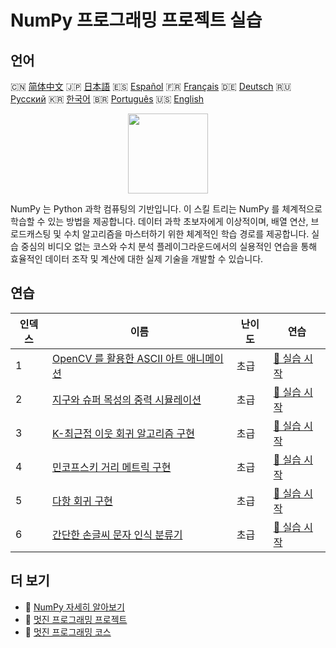 # NumPy 프로그래밍 프로젝트 실습

## 언어

🇨🇳 [简体中文](README_zh.md) 🇯🇵 [日本語](README_ja.md) 🇪🇸 [Español](README_es.md) 🇫🇷 [Français](README_fr.md) 🇩🇪 [Deutsch](README_de.md) 🇷🇺 [Русский](README_ru.md) 🇰🇷 [한국어](README_ko.md) 🇧🇷 [Português](README_pt.md) 🇺🇸 [English](README.md) 

<div align="center">
<img width="128px" src="https://file.labex.io/path/gdqX0QgXsYjL.png">
</div>

NumPy 는 Python 과학 컴퓨팅의 기반입니다. 이 스킬 트리는 NumPy 를 체계적으로 학습할 수 있는 방법을 제공합니다. 데이터 과학 초보자에게 이상적이며, 배열 연산, 브로드캐스팅 및 수치 알고리즘을 마스터하기 위한 체계적인 학습 경로를 제공합니다. 실습 중심의 비디오 없는 코스와 수치 분석 플레이그라운드에서의 실용적인 연습을 통해 효율적인 데이터 조작 및 계산에 대한 실제 기술을 개발할 수 있습니다.

## 연습

|   인덱스 | 이름                                                                                                                            | 난이도   | 연습                                                                                                        |
|----------|---------------------------------------------------------------------------------------------------------------------------------|----------|-------------------------------------------------------------------------------------------------------------|
|        1 | [OpenCV 를 활용한 ASCII 아트 애니메이션](https://labex.io/ko/courses/project-ascii-art-animation-with-opencv)                   | 초급     | [🚀 실습 시작](https://labex.io/ko/courses/project-ascii-art-animation-with-opencv)                         |
|        2 | [지구와 슈퍼 목성의 중력 시뮬레이션](https://labex.io/ko/courses/project-gravitational-simulation-of-earth-and-super-jupiter)   | 초급     | [🚀 실습 시작](https://labex.io/ko/courses/project-gravitational-simulation-of-earth-and-super-jupiter)     |
|        3 | [K-최근접 이웃 회귀 알고리즘 구현](https://labex.io/ko/courses/project-k-nearest-neighbors-regression-algorithm-implementation) | 초급     | [🚀 실습 시작](https://labex.io/ko/courses/project-k-nearest-neighbors-regression-algorithm-implementation) |
|        4 | [민코프스키 거리 메트릭 구현](https://labex.io/ko/courses/project-implementing-minkowski-distance-metric)                       | 초급     | [🚀 실습 시작](https://labex.io/ko/courses/project-implementing-minkowski-distance-metric)                  |
|        5 | [다항 회귀 구현](https://labex.io/ko/courses/project-polynomial-regression-implementation-and-application)                      | 초급     | [🚀 실습 시작](https://labex.io/ko/courses/project-polynomial-regression-implementation-and-application)    |
|        6 | [간단한 손글씨 문자 인식 분류기](https://labex.io/ko/courses/project-simple-handwritten-character-recognition-classifier)       | 초급     | [🚀 실습 시작](https://labex.io/ko/courses/project-simple-handwritten-character-recognition-classifier)     |

## 더 보기

- 🔗 [NumPy 자세히 알아보기](https://labex.io/ko/skilltrees/numpy)
- 🔗 [멋진 프로그래밍 프로젝트](https://github.com/labex-labs/awesome-programming-projects)
- 🔗 [멋진 프로그래밍 코스](https://github.com/labex-labs/awesome-programming-courses)

